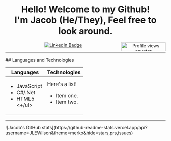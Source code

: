 <div align="center">           
<h1> 
 Hello! Welcome to my Github!
<br>
 I'm Jacob (He/They), Feel free to look around. 
</h1>
 
<a href="https://www.linkedin.com/in/jacob-lee-eugene-wilson/">
            <img src="https://img.shields.io/badge/-@jlewilson-0077B5?style=for-the-badge&amp;labelColor=0077B5&amp;logo=LinkedIn&amp;link=https://www.linkedin.com/in/jacob-lee-eugene-wilson/" alt="LinkedIn Badge">
</a>
<img style="display:inline-block; float:right" alt="Profile views counter" width="140px" height="28px" src="https://komarev.com/ghpvc/?username=JLEWilson&style=flat-square&color=blue"">
</div>
<hr>
## Languages and Technologies

| Languages   | Technologies |
| ----------- | ----------- |
| <ul><li>JavaScript</li><li>C#/.Net</li><li>HTML5</li><+/ul> | Here's a list! <ul><li>Item one.</li><li>Item two.</li></ul> |
<hr>
![Jacob's GitHub stats](https://github-readme-stats.vercel.app/api?username=JLEWilson&theme=merko&hide=stars,prs,issues)
